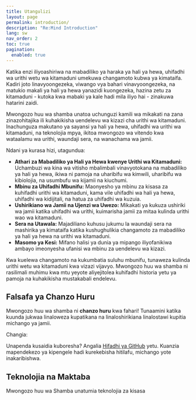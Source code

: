```yaml
---
title: Utangulizi
layout: page
permalink: introduction/
description: "Re:Mind Introduction"
lang: sw
nav_order: 2
toc: true
pagination: 
  enabled: true
---
```


Katika enzi iliyoashiriwa na mabadiliko ya haraka ya hali ya hewa, uhifadhi wa urithi wetu wa kitamaduni umekuwa changamoto kubwa ya kimataifa. Kadiri joto linavyoongezeka, viwango vya bahari vinavyoongezeka, na matukio makali ya hali ya hewa yanazidi kuongezeka, hazina zetu za kitamaduni - kutoka kwa mabaki ya kale hadi mila iliyo hai - zinakuwa hatarini zaidi.

Mwongozo huu wa shamba unatoa uchunguzi kamili wa mikakati na zana zinazohitajika ili kuhakikisha uendelevu wa kizazi cha urithi wa kitamaduni. Inachunguza makutano ya sayansi ya hali ya hewa, uhifadhi wa urithi wa kitamaduni, na teknolojia mpya, ikitoa mwongozo wa vitendo kwa wataalamu wa urithi, waundaji sera, na wanachama wa jamii.

Ndani ya kurasa hizi, utagundua:

* **Athari za Mabadiliko ya Hali ya Hewa kwenye Urithi wa Kitamaduni:** Uchambuzi wa kina wa vitisho mbalimbali vinavyotokana na mabadiliko ya hali ya hewa, ikiwa ni pamoja na uharibifu wa kimwili, uharibifu wa kibiolojia, na usumbufu wa kijamii na kiuchumi.
* **Mbinu za Uhifadhi Mbunifu:** Maonyesho ya mbinu za kisasa za kuhifadhi urithi wa kitamaduni, kama vile uhifadhi wa hali ya hewa, uhifadhi wa kidijitali, na hatua za uhifadhi wa kuzuia.
* **Ushirikiano wa Jamii na Ujenzi wa Uwezo:** Mikakati ya kukuza ushiriki wa jamii katika uhifadhi wa urithi, kuimarisha jamii za mitaa kulinda urithi wao wa kitamaduni.
* **Sera na Utawala:** Majadiliano kuhusu jukumu la waundaji sera na mashirika ya kimataifa katika kushughulikia changamoto za mabadiliko ya hali ya hewa na urithi wa kitamaduni.
* **Masomo ya Kesi:** Mifano halisi ya dunia ya mipango iliyofanikiwa ambayo imeonyesha ufanisi wa mbinu za uendelevu wa kizazi.

Kwa kuelewa changamoto na kukumbatia suluhu mbunifu, tunaweza kulinda urithi wetu wa kitamaduni kwa vizazi vijavyo. Mwongozo huu wa shamba ni rasilimali muhimu kwa mtu yeyote aliyejitolea kuhifadhi historia yetu ya pamoja na kuhakikisha mustakabali endelevu.

## Falsafa ya Chanzo Huru

Mwongozo huu wa shamba ni **chanzo huru** kwa fahari! Tunaamini katika kuunda jukwaa linaloweza kupatikana na linaloshirikiana linalostawi kupitia michango ya jamii.

<div class="box alert alert-light" role="alert">
    <p class="fw-bold">Changia:</p>
    <p>
            Unapenda kusaidia kuboresha? Angalia <a class="link-body-emphasis link-offset-2" target="_blank" href="{{site.github}}">Hifadhi ya GitHub</a> yetu. Kuanzia mapendekezo ya kipengele hadi kurekebisha hitilafu, michango yote inakaribishwa.
    </p>
</div>

## Teknolojia na Maktaba

Mwongozo huu wa Shamba unatumia teknolojia za kisasa